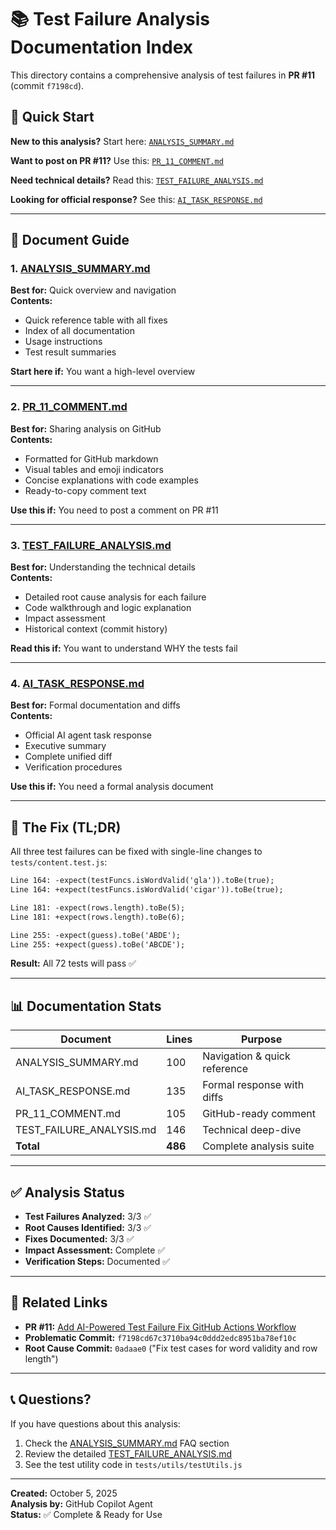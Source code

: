 # 📚 Test Failure Analysis Documentation Index

This directory contains a comprehensive analysis of test failures in **PR #11** (commit `f7198cd`).

## 🚀 Quick Start

**New to this analysis?** Start here: [`ANALYSIS_SUMMARY.md`](./ANALYSIS_SUMMARY.md)

**Want to post on PR #11?** Use this: [`PR_11_COMMENT.md`](./PR_11_COMMENT.md)

**Need technical details?** Read this: [`TEST_FAILURE_ANALYSIS.md`](./TEST_FAILURE_ANALYSIS.md)

**Looking for official response?** See this: [`AI_TASK_RESPONSE.md`](./AI_TASK_RESPONSE.md)

---

## 📄 Document Guide

### 1. [ANALYSIS_SUMMARY.md](./ANALYSIS_SUMMARY.md) 
**Best for:** Quick overview and navigation  
**Contents:**
- Quick reference table with all fixes
- Index of all documentation
- Usage instructions
- Test result summaries

**Start here if:** You want a high-level overview

---

### 2. [PR_11_COMMENT.md](./PR_11_COMMENT.md)
**Best for:** Sharing analysis on GitHub  
**Contents:**
- Formatted for GitHub markdown
- Visual tables and emoji indicators
- Concise explanations with code examples
- Ready-to-copy comment text

**Use this if:** You need to post a comment on PR #11

---

### 3. [TEST_FAILURE_ANALYSIS.md](./TEST_FAILURE_ANALYSIS.md)
**Best for:** Understanding the technical details  
**Contents:**
- Detailed root cause analysis for each failure
- Code walkthrough and logic explanation
- Impact assessment
- Historical context (commit history)

**Read this if:** You want to understand WHY the tests fail

---

### 4. [AI_TASK_RESPONSE.md](./AI_TASK_RESPONSE.md)
**Best for:** Formal documentation and diffs  
**Contents:**
- Official AI agent task response
- Executive summary
- Complete unified diff
- Verification procedures

**Use this if:** You need a formal analysis document

---

## 🎯 The Fix (TL;DR)

All three test failures can be fixed with single-line changes to `tests/content.test.js`:

```diff
Line 164: -expect(testFuncs.isWordValid('gla')).toBe(true);
Line 164: +expect(testFuncs.isWordValid('cigar')).toBe(true);

Line 181: -expect(rows.length).toBe(5);
Line 181: +expect(rows.length).toBe(6);

Line 255: -expect(guess).toBe('ABDE');
Line 255: +expect(guess).toBe('ABCDE');
```

**Result:** All 72 tests will pass ✅

---

## 📊 Documentation Stats

| Document | Lines | Purpose |
|----------|-------|---------|
| ANALYSIS_SUMMARY.md | 100 | Navigation & quick reference |
| AI_TASK_RESPONSE.md | 135 | Formal response with diffs |
| PR_11_COMMENT.md | 105 | GitHub-ready comment |
| TEST_FAILURE_ANALYSIS.md | 146 | Technical deep-dive |
| **Total** | **486** | Complete analysis suite |

---

## ✅ Analysis Status

- **Test Failures Analyzed:** 3/3 ✅
- **Root Causes Identified:** 3/3 ✅
- **Fixes Documented:** 3/3 ✅
- **Impact Assessment:** Complete ✅
- **Verification Steps:** Documented ✅

---

## 🔗 Related Links

- **PR #11:** [Add AI-Powered Test Failure Fix GitHub Actions Workflow](https://github.com/gordonkeenan/wordle_extention/pull/11)
- **Problematic Commit:** `f7198cd67c3710ba94c0ddd2edc8951ba78ef10c`
- **Root Cause Commit:** `0adaae0` ("Fix test cases for word validity and row length")

---

## 📞 Questions?

If you have questions about this analysis:
1. Check the [ANALYSIS_SUMMARY.md](./ANALYSIS_SUMMARY.md) FAQ section
2. Review the detailed [TEST_FAILURE_ANALYSIS.md](./TEST_FAILURE_ANALYSIS.md)
3. See the test utility code in `tests/utils/testUtils.js`

---

**Created:** October 5, 2025  
**Analysis by:** GitHub Copilot Agent  
**Status:** ✅ Complete & Ready for Use
